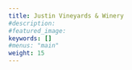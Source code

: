 ```yaml
---
title: Justin Vineyards & Winery
#description: 
#featured_image: 
keywords: []
#menus: "main"
weight: 15
---
```

